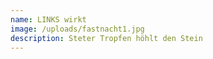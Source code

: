 ```yaml
---
name: LINKS wirkt
image: /uploads/fastnacht1.jpg
description: Steter Tropfen höhlt den Stein
---
```

